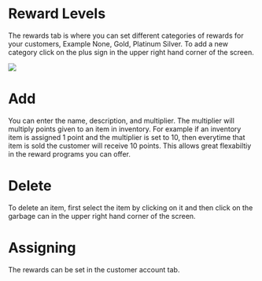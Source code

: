 # Reward Levels

The rewards tab is where you can set different categories of rewards for your customers, Example None, Gold, Platinum Silver. To add a new category click on the plus sign in the upper right hand corner of the screen.

![](https://cdn.realsgii2.dev/wise-software-docs/image_4.8039c637.png)

# Add

You can enter the name, description, and multiplier. The multiplier will multiply points given to an item in inventory. For example if an inventory item is assigned 1 point and the multiplier is set to 10, then everytime that item is sold the customer will receive 10 points. This allows great flexabiltiy in the reward programs you can offer. 

# Delete
To delete an item, first select the item by clicking on it and then click on the garbage can in the upper right hand corner of the screen. 

# Assigning
The rewards can be set in the customer account tab.


